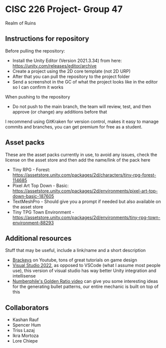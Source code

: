 # CISC 226 Project- Group 47
Realm of Ruins

## Instructions for repository
Before pulling the repository:
* Install the Unity Editor (Version 2021.3.34) from here: https://unity.com/releases/editor/archive
* Create a project using the 2D core template (not 2D URP)
* After that you can pull the repository to the project folder
* Send a screenshot in the GC of what the project looks like in the editor so I can confirm it works

When pushing to the repository
* Do not push to the main branch, the team will review, test, and then approve (or change) any additions before that

I recommend using GitKraken for version control, makes it easy to manage commits and branches, you can get premium for free as a student.

## Asset packs
These are the asset packs currently in use, to avoid any issues, check the license on the asset store and then add the name/link of the pack here
* Tiny RPG - Forest: https://assetstore.unity.com/packages/2d/characters/tiny-rpg-forest-114685
* Pixel Art Top Down - Basic: https://assetstore.unity.com/packages/2d/environments/pixel-art-top-down-basic-187605
* TextMeshPro - Should give you a prompt if needed but also available on the asset store
* Tiny TPG Town Environment - https://assetstore.unity.com/packages/2d/environments/tiny-rpg-town-environment-88293

## Additional resources
Stuff that may be useful, include a link/name and a short description
* [Brackeys](https://www.youtube.com/@Brackeys) on Youtube, tons of great tutorials on game design
* [Visual Studio 2022](https://visualstudio.microsoft.com/downloads/), as opposed to VSCode (what I assume most people use), this version of visual studio has way better Unity integration and intellisense
* [Numberphile's Golden Ratio video]() can give you some interesting ideas for the generating bullet patterns, our entire mechanic is built on top of this

## Collaborators
* Kashan Rauf
* Spencer Hum
* Triss Lazaj
* Ikra Mortoza
* Lore Chiepe
